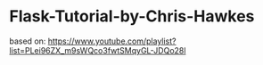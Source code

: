 # Flask-Tutorial-by-Chris-Hawkes
based on: https://www.youtube.com/playlist?list=PLei96ZX_m9sWQco3fwtSMqyGL-JDQo28l

